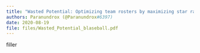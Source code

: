 ```yaml
---
title: "Wasted Potential: Optimizing team rosters by maximizing star ratings"
authors: Paranundrox (@Paranundrox#6397)
date: 2020-08-19
file: files/Wasted_Potential_blaseball.pdf
---
```

filler